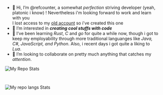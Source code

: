 - 👋 Hi, I’m @refcounter, a somewhat *perfection* striving developer (yeah, platonic i know) ! Nevertheless i'm looking forward to work and learn with you<br />
I lost access to my <a href="https://github.com/uv0id">old account</a> so i've created this one
- 👀 I’m interested in ***creating cool stuffs with code***
- 🌱 I’ve been learning *Rust*, *C* and *go* for quite a while now, though i got to keep my employability through more traditional languanges like *Java, C#, JavaScript, and Python*. Also, i recent days i got quite a liking to *Lua*.
- 💞️ I’m looking to collaborate on pretty much anything that catches my *attention*.


![My Repo Stats](https://github-readme-stats.vercel.app/api?username=refcounter&count_private=true&hide=prs&show_icons=true&theme=tokyonight#gh-dark-mode-only)<pre>      </pre>![My repo langs Stats](https://github-readme-stats.vercel.app/api/top-langs/?username=refcounter&theme=tokyonight&layout=compact#gh-dark-mode-only)
<!--![Hits](https://hitcounter.pythonanywhere.com/count/tag.svg?url = Paste_Your_GitHub_Repository_Link_Here)-->
<!--- 📫 How to reach me  -->

<!---
uv0id2/uv0id2 is a ✨ special ✨ repository because its `README.md` (this file) appears on your GitHub profile.
You can click the Preview link to take a look at your changes.
--->
